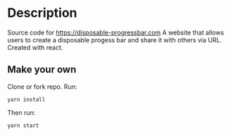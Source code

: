 # Description

Source code for https://disposable-progressbar.com
A website that allows users to create a disposable progess bar and share it with others via URL.
Created with react.

## Make your own

Clone or fork repo.
Run:
```
yarn install
```
Then run:
```
yarn start
```
